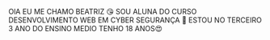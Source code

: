 OlA EU ME CHAMO BEATRIZ 😘
SOU ALUNA DO CURSO DESENVOLVIMENTO  WEB EM CYBER SEGURANÇA 🤖
ESTOU NO TERCEIRO 3 ANO DO ENSINO MEDIO TENHO 18 ANOS😍


